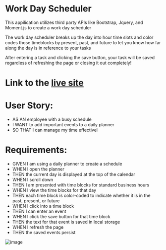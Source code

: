 # Work Day Scheduler 

This appilication utilizes third party APIs like Bootstrap, Jquery, and Moment.js to create a work day scheduler

The work day scheduler breaks up the day into hour time slots and color codes those timeblocks by present, past, and future to let you know how far along the day is in reference to your tasks

After entering a task and clicking the save button, your task will be saved regardless of refreshing the page or closing it out completely!

# Link to the [live site](https://danm1996.github.io/work-day-scheduler/)

# User Story:
- AS AN employee with a busy schedule
- I WANT to add important events to a daily planner
- SO THAT I can manage my time effectivel

# Requirements:
- GIVEN I am using a daily planner to create a schedule
- WHEN I open the planner
- THEN the current day is displayed at the top of the calendar
- WHEN I scroll down
- THEN I am presented with time blocks for standard business hours
- WHEN I view the time blocks for that day
- THEN each time block is color-coded to indicate whether it is in the past, present, or future
- WHEN I click into a time block
- THEN I can enter an event
- WHEN I click the save button for that time block
- THEN the text for that event is saved in local storage
- WHEN I refresh the page
- THEN the saved events persist


![image](https://user-images.githubusercontent.com/83778354/123446828-43485280-d5a7-11eb-9212-54422a50ceac.png)
